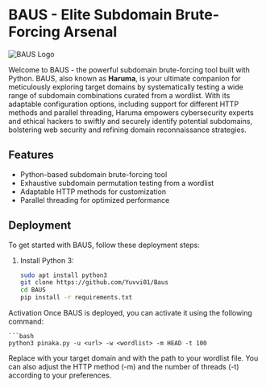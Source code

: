 # BAUS - Elite Subdomain Brute-Forcing Arsenal

![BAUS Logo](baus_logo.png) <!-- You can add a logo here if available -->

Welcome to BAUS - the powerful subdomain brute-forcing tool built with Python. BAUS, also known as **Haruma**, is your ultimate companion for meticulously exploring target domains by systematically testing a wide range of subdomain combinations curated from a wordlist. With its adaptable configuration options, including support for different HTTP methods and parallel threading, Haruma empowers cybersecurity experts and ethical hackers to swiftly and securely identify potential subdomains, bolstering web security and refining domain reconnaissance strategies.

## Features

- Python-based subdomain brute-forcing tool
- Exhaustive subdomain permutation testing from a wordlist
- Adaptable HTTP methods for customization
- Parallel threading for optimized performance

## Deployment

To get started with BAUS, follow these deployment steps:

1. Install Python 3:

   ```bash
   sudo apt install python3
   git clone https://github.com/Yuvvi01/Baus
   cd BAUS
   pip install -r requirements.txt
Activation
Once BAUS is deployed, you can activate it using the following command:

    ```bash
    python3 pinaka.py -u <url> -w <wordlist> -m HEAD -t 100
Replace <url> with your target domain and <wordlist> with the path to your wordlist file. You can also adjust the HTTP method (-m) and the number of threads (-t) according to your preferences.
